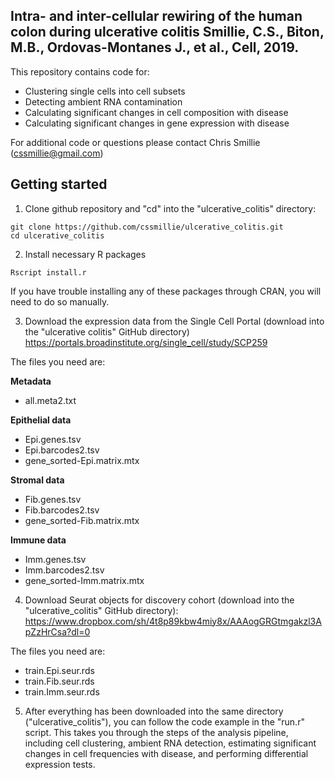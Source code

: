 Intra- and inter-cellular rewiring of the human colon during ulcerative colitis
Smillie, C.S., Biton, M.B., Ordovas-Montanes J., et al., Cell, 2019.
-------------------------------------------------------------------------------

This repository contains code for:
- Clustering single cells into cell subsets
- Detecting ambient RNA contamination
- Calculating significant changes in cell composition with disease
- Calculating significant changes in gene expression with disease

For additional code or questions please contact Chris Smillie (cssmillie@gmail.com)

## Getting started


1. Clone github repository and "cd" into the "ulcerative_colitis" directory:
```
git clone https://github.com/cssmillie/ulcerative_colitis.git
cd ulcerative_colitis
```


2. Install necessary R packages
```
Rscript install.r
```
If you have trouble installing any of these packages through CRAN, you will need to do so manually.



3. Download the expression data from the Single Cell Portal (download into the "ulcerative colitis" GitHub directory)
https://portals.broadinstitute.org/single_cell/study/SCP259

The files you need are:

**Metadata**
- all.meta2.txt

**Epithelial data**

- Epi.genes.tsv
- Epi.barcodes2.tsv
- gene_sorted-Epi.matrix.mtx

**Stromal data**

- Fib.genes.tsv
- Fib.barcodes2.tsv
- gene_sorted-Fib.matrix.mtx

**Immune data**

- Imm.genes.tsv
- Imm.barcodes2.tsv
- gene_sorted-Imm.matrix.mtx


4. Download Seurat objects for discovery cohort (download into the "ulcerative_colitis" GitHub directory):
https://www.dropbox.com/sh/4t8p89kbw4miy8x/AAAogGRGtmgakzl3ApZzHrCsa?dl=0

The files you need are:

- train.Epi.seur.rds
- train.Fib.seur.rds
- train.Imm.seur.rds


5. After everything has been downloaded into the same directory ("ulcerative_colitis"), you can follow the code example in the "run.r" script. This takes you through the steps of the analysis pipeline, including cell clustering, ambient RNA detection, estimating significant changes in cell frequencies with disease, and performing differential expression tests.
